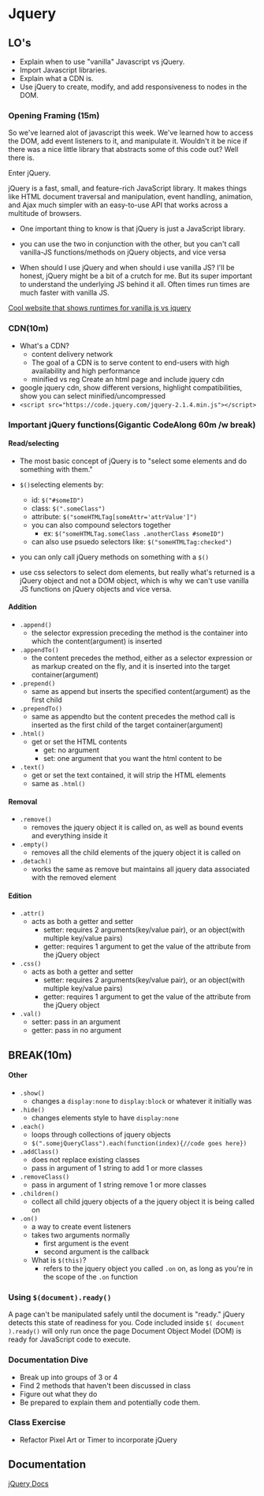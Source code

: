# Jquery

## LO's
- Explain when to use "vanilla" Javascript vs jQuery.
- Import Javascript libraries.
- Explain what a CDN is.
- Use jQuery to create, modify, and add responsiveness to nodes in the DOM.


### Opening Framing (15m)
So we've learned alot of javascript this week. We've learned how to access the DOM, add event listeners to it, and manipulate it. Wouldn't it be nice if there was a nice little library that abstracts some of this code out? Well there is.

Enter jQuery.


jQuery is a fast, small, and feature-rich JavaScript library. It makes things like HTML document traversal and manipulation, event handling, animation, and Ajax much simpler with an easy-to-use API that works across a multitude of browsers.

- One important thing to know is that jQuery is just a JavaScript library.
- you can use the two in conjunction with the other, but you can't call vanilla-JS functions/methods on jQuery objects, and vice versa

- When should I use jQuery and when should i use vanilla JS? I'll be honest, jQuery might be a bit of a crutch for me. But its super important to understand the underlying JS behind it all. Often times run times are much faster with vanilla JS.

[Cool website that shows runtimes for vanilla js vs jquery](http://www.sitepoint.com/jquery-vs-raw-javascript-1-dom-forms/)
### CDN(10m)
- What's a CDN?
  - content delivery network
  - The goal of a CDN is to serve content to end-users with high availability and high performance
  - minified vs reg
Create an html page and include jquery cdn
- google jquery cdn, show different versions, highlight compatibilities, show you can select minified/uncompressed
- `<script src="https://code.jquery.com/jquery-2.1.4.min.js"></script>`

### Important jQuery functions(Gigantic CodeAlong 60m /w break)
#### Read/selecting
- The most basic concept of jQuery is to "select some elements and do something with them."
- `$()`selecting elements by:
  - id: `$("#someID")`
  - class: `$(".someClass")`
  - attribute: `$("someHTMLTag[someAttr='attrValue']")`
  - you can also compound selectors together
    - ex: `$("someHTMLTag.someClass .anotherClass #someID")`
  - can also use psuedo selectors like: `$("someHTMLTag:checked")`


- you can only call jQuery methods on something with a `$()`

- use css selectors to select dom elements, but really what's returned is a jQuery object and not a DOM object, which is why we can't use vanilla JS functions on jQuery objects and vice versa.

#### Addition
- `.append()`
  - the selector expression preceding the method is the container into which the content(argument) is inserted
- `.appendTo()`
  - the content precedes the method, either as a selector expression or as markup created on the fly, and it is inserted into the target container(argument)
- `.prepend()`
  - same as append but inserts the specified content(argument) as the first child
- `.prependTo()`
  - same as appendto but the content precedes the method call is inserted as the first child of the target container(argument)
- `.html()`
  - get or set the HTML contents
    - get: no argument
    - set: one argument that you want the html content to be
- `.text()`
  - get or set the text contained, it will strip the HTML elements
  - same as `.html()`

#### Removal
- `.remove()`
  - removes the jquery object it is called on, as well as bound events and everything inside it
- `.empty()`
  - removes all the child elements of the jquery object it is called on
- `.detach()`
  - works the same as remove but maintains all jquery data associated with the removed element

#### Edition
- `.attr()`
  - acts as both a getter and setter
    - setter: requires 2 arguments(key/value pair), or an object(with multiple key/value pairs)
    - getter: requires 1 argument to get the value of the attribute from the jQuery object
- `.css()`
  - acts as both a getter and setter
    - setter: requires 2 arguments(key/value pair), or an object(with multiple key/value pairs)
    - getter: requires 1 argument to get the value of the attribute from the jQuery object
- `.val()`
  - setter: pass in an argument
  - getter: pass in no argument

## BREAK(10m)
#### Other
- `.show()`
  - changes a `display:none` to `display:block` or whatever it initially was
- `.hide()`
  - changes elements style to have `display:none`
- `.each()`
  - loops through collections of jquery objects
  - `$(".somejQueryClass").each(function(index){//code goes here})`
- `.addClass()`
  - does not replace existing classes
  - pass in argument of 1 string to add 1 or more classes
- `.removeClass()`
  - pass in argument of 1 string remove 1 or more classes
- `.children()`
  - collect all child jquery objects of a the jquery object it is being called on
- `.on()`
  - a way to create event listeners
  - takes two arguments normally
    - first argument is the event
    - second argument is the callback
  - What is `$(this)`?
    - refers to the jquery object you called `.on` on, as long as you're in the scope of the `.on` function

### Using `$(document).ready()`
A page can't be manipulated safely until the document is "ready." jQuery detects this state of readiness for you. Code included inside `$( document ).ready()` will only run once the page Document Object Model (DOM) is ready for JavaScript code to execute.

### Documentation Dive
- Break up into groups of 3 or 4
- Find 2 methods that haven't been discussed in class
- Figure out what they do
- Be prepared to explain them and potentially code them.

### Class Exercise
- Refactor Pixel Art or Timer to incorporate jQuery

## Documentation
[jQuery Docs](https://jquery.com/)
